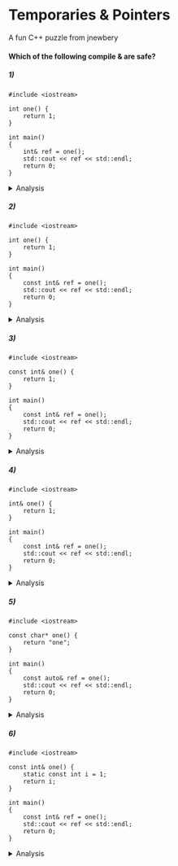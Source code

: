# Temporaries & Pointers

A fun C++ puzzle from jnewbery

#### Which of the following compile & are safe?

##### 1)

```
#include <iostream>

int one() {
    return 1;
}

int main()
{
    int& ref = one();
    std::cout << ref << std::endl;
    return 0;
}
```
<details><summary> Analysis </summary>

- Doesn't compile: `error: non-const lvalue reference to type 'int' cannot bind
  to a temporary of type 'int'`.
- `ref` is a non-const lvalue reference to type 'int', `one()` returns a
  temporary of type 'int'.
- The temporary is destroyed as the last step of evaluating the `one()` expression , so would be
  problematic if `ref` were to try to access it beyond that lifeteime. Binding the temporary to 
  a non-const lvalue reference is therefore not allowed.

</details>

##### 2)

```
#include <iostream>

int one() {
    return 1;
}

int main()
{
    const int& ref = one();
    std::cout << ref << std::endl;
    return 0;
}
```

<details><summary> Analysis </summary>

- Compiles and is safe.
- Even though this code creates a reference to a temporary object, the C++
  language specifies an exception: `The lifetime of a temporary object may be
  extended by binding to a const lvalue reference or to an rvalue reference`
  [link](https://en.cppreference.com/w/cpp/language/lifetime#Temporary_object_lifetime).
- Since `ref` is a `const lvalue reference`, the lifetime of the temporary returned by
  `one()` is extended until `ref` is out of scope.

</details>

##### 3)

```
#include <iostream>

const int& one() {
    return 1;
}

int main()
{
    const int& ref = one();
    std::cout << ref << std::endl;
    return 0;
}
```

<details><summary> Analysis </summary>

- Compiles but is unsafe, throws `warning: returning reference to local
  temporary object`.
- `one()` is returning a reference to a local variable, so `ref` would be a
  dangling reference.
- Question: why does this warn instead of error?

</details>

##### 4)

```
#include <iostream>

int& one() {
    return 1;
}

int main()
{
    const int& ref = one();
    std::cout << ref << std::endl;
    return 0;
}
```
<details><summary> Analysis </summary>

- Doesn't compile: `error: non-const lvalue reference to type 'int' cannot bind
  to a temporary of type 'int'`
- This is the same error as in **(1)**, but the mismatch of type occurs at the `return 1` statement.
  `1` is a temporary and the function `one()` tried to return `int&`, which is a non-const lvalue
  reference.

</details>

##### 5)

```
#include <iostream>

const char* one() {
    return "one";
}

int main()
{
    const auto& ref = one();
    std::cout << ref << std::endl;
    return 0;
}
```
<details><summary> Analysis </summary>

- Compiles and is safe.
- String literals have static storage duration, so the string "one" will exist
  for the duration of the program. Thus `ref` can safely refer to this part of
  memory.
- Side note: it will be stored in the [DATA segment of memory](https://stackoverflow.com/questions/93039/where-are-static-variables-stored-in-c-and-c),
  which is separate from the heap or the stack.

</details>

##### 6)

```
#include <iostream>

const int& one() {
    static const int i = 1;
    return i;
}

int main()
{
    const int& ref = one();
    std::cout << ref << std::endl;
    return 0;
}
```

<details><summary> Analysis </summary>

- Compiles and is safe.
- Same as above, but instead of using the string literal with a default static
  storage duration, explicitly specify the int declaration as such.
- Side note: will also be stored in the DATA segment of memory

</details>
